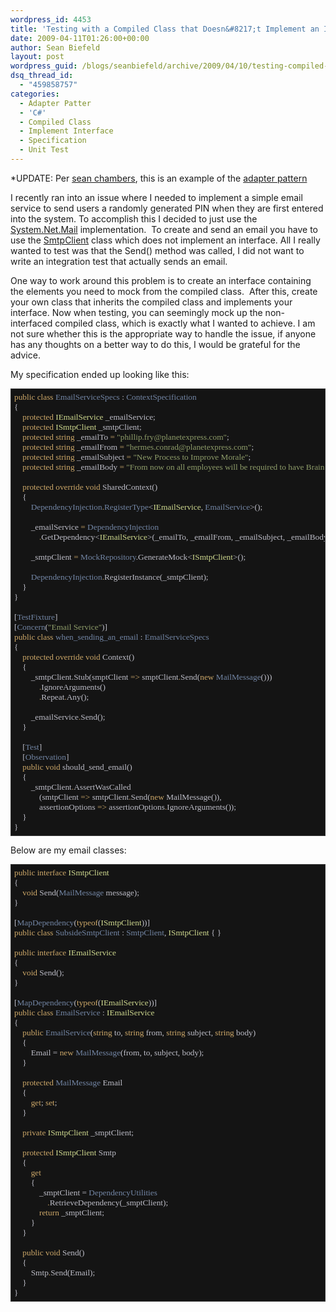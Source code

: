 ```yaml
---
wordpress_id: 4453
title: 'Testing with a Compiled Class that Doesn&#8217;t Implement an Interface &#8211; Adapter Pattern'
date: 2009-04-11T01:26:00+00:00
author: Sean Biefeld
layout: post
wordpress_guid: /blogs/seanbiefeld/archive/2009/04/10/testing-compiled-classes-which-don-t-implement-an-interface.aspx
dsq_thread_id:
  - "459858757"
categories:
  - Adapter Patter
  - 'C#'
  - Compiled Class
  - Implement Interface
  - Specification
  - Unit Test
---
```

*UPDATE: Per&nbsp;<a href="/members/schambers/default.aspx" target="_blank">sean chambers</a>, this is an example of the&nbsp;<a href="http://en.wikipedia.org/wiki/Adapter_pattern" target="_blank">adapter pattern</a>

I recently ran into an issue where I needed to implement a simple email service to send users a randomly generated PIN when they are first entered into the system. To accomplish this I decided to just use the <a target="_blank" title="system.net.mail" href="http://msdn.microsoft.com/en-us/library/system.net.mail.aspx">System.Net.Mail</a> implementation.&nbsp; To create and send an email you have to use the <a target="_blank" title="SmtpClient" href="http://msdn.microsoft.com/en-us/library/system.net.mail.smtpclient.aspx">SmtpClient</a> class which does not implement an interface. All I really wanted to test was that the Send() method was called, I did not want to write an integration test that actually sends an email.

One way to work around this problem is to create an interface containing the elements you need to mock from the compiled class.&nbsp; After this, create your own class that inherits the compiled class and implements your interface. Now when testing, you can seemingly mock up the non-interfaced compiled class, which is exactly what I wanted to achieve. I am not sure whether this is the appropriate way to handle the issue, if anyone has any thoughts on a better way to do this, I would be grateful for the advice.

My specification ended up looking like this:

<pre style="background-color: #141414;font-family: Lucida Console;padding: 5px;border:solid 1px #333;overflow: auto;color: #BEBEC8;font-size: 10pt"><span style="color: #cda869">public class</span> <span style="color: #7386a5">EmailServiceSpecs</span> : <span style="color: #7386a5">ContextSpecification</span>
{
	<span style="color: #cda869">protected</span> <span style="color: #d0da90">IEmailService</span> _emailService;
	<span style="color: #cda869">protected</span> <span style="color: #d0da90">ISmtpClient</span> _smtpClient;
	<span style="color: #cda869">protected string</span> _emailTo <span style="color: #cda869">=</span> <span style="color: #8f9d6a">"phillip.fry@planetexpress.com"</span>;
	<span style="color: #cda869">protected string</span> _emailFrom <span style="color: #cda869">=</span> <span style="color: #8f9d6a">"hermes.conrad@planetexpress.com"</span>;
	<span style="color: #cda869">protected string</span> _emailSubject <span style="color: #cda869">=</span> <span style="color: #8f9d6a">"New Process to Improve Morale"</span>;
	<span style="color: #cda869">protected string</span> _emailBody <span style="color: #cda869">=</span> <span style="color: #8f9d6a">"From now on all employees will be required to have Brain slugs, remember, a mindless worker is a happy worker."</span>;

	<span style="color: #cda869">protected override void</span> SharedContext()
	{
		<span style="color: #7386a5">DependencyInjection</span><span style="color: #cda869">.</span><span style="color: #7386a5">RegisterType</span>&lt;<span style="color: #d0da90">IEmailService</span>, <span style="color: #7386a5">EmailService</span>&gt;();

		_emailService <span style="color: #cda869">=</span> <span style="color: #7386a5">DependencyInjection</span>
			<span style="color: #cda869">.</span>GetDependency&lt;<span style="color: #d0da90">IEmailService</span>&gt;(_emailTo, _emailFrom, _emailSubject, _emailBody);

		_smtpClient <span style="color: #cda869">=</span> <span style="color: #7386a5">MockRepository</span>.GenerateMock&lt;<span style="color: #d0da90">ISmtpClient</span>&gt;();

		<span style="color: #7386a5">DependencyInjection</span><span style="color: #cda869">.</span>RegisterInstance(_smtpClient);
	}
}

[<span style="color: #7386a5">TestFixture</span>]
[<span style="color: #7386a5">Concern</span>(<span style="color: #8f9d6a">"Email Service"</span>)]
<span style="color: #cda869">public class</span> <span style="color: #7386a5">when_sending_an_email</span> : <span style="color: #7386a5">EmailServiceSpecs</span>
{
	<span style="color: #cda869">protected override void</span> Context()
	{
		_smtpClient.Stub(smptClient <span style="color: #cda869">=&gt;</span> smptClient<span style="color: #cda869">.</span>Send(<span style="color: #cda869">new</span> <span style="color: #7386a5">MailMessage</span>()))
			<span style="color: #cda869">.</span>IgnoreArguments()
			<span style="color: #cda869">.</span>Repeat<span style="color: #cda869">.</span>Any();

		_emailService<span style="color: #cda869">.</span>Send();
	}

	[<span style="color: #7386a5">Test</span>]
	[<span style="color: #7386a5">Observation</span>]
	<span style="color: #cda869">public void</span> should_send_email()
	{
		_smtpClient<span style="color: #cda869">.</span>AssertWasCalled
			(smtpClient <span style="color: #cda869">=&gt;</span> smtpClient<span style="color: #cda869">.</span>Send(<span style="color: #cda869">new</span> MailMessage()),
			assertionOptions <span style="color: #cda869">=&gt;</span> assertionOptions<span style="color: #cda869">.</span>IgnoreArguments());
	}
}
</pre>

Below are my email classes:

<pre style="background-color: #141414;font-family: Lucida Console;padding: 5px;border:solid 1px #333;overflow: auto;color: #BEBEC8;font-size: 10pt"><span style="color: #cda869">public interface</span> <span style="color: #d0da90">ISmtpClient</span>
{
	<span style="color: #cda869">void</span> Send(<span style="color: #7386a5">MailMessage</span> message);
}

[<span style="color: #7386a5">MapDependency</span>(<span style="color: #cda869">typeof</span>(<span style="color: #d0da90">ISmtpClient</span>))]
<span style="color: #cda869">public class </span><span style="color: #7386a5">SubsideSmtpClient</span> : <span style="color: #7386a5">SmtpClient</span>, <span style="color: #d0da90">ISmtpClient</span> { }

<span style="color: #cda869">public interface</span> <span style="color: #d0da90">IEmailService</span>
{
	<span style="color: #cda869">void</span> Send();
}

[<span style="color: #7386a5">MapDependency</span>(<span style="color: #cda869">typeof</span>(<span style="color: #d0da90">IEmailService</span>))]
<span style="color: #cda869">public class</span> <span style="color: #7386a5">EmailService</span> : <span style="color: #d0da90">IEmailService</span>
{
	<span style="color: #cda869">public</span> <span style="color: #7386a5">EmailService</span>(<span style="color: #cda869">string</span> to, <span style="color: #cda869">string</span> from, <span style="color: #cda869">string</span> subject, <span style="color: #cda869">string</span> body)
	{
		Email = <span style="color: #cda869">new</span> <span style="color: #7386a5">MailMessage</span>(from, to, subject, body);
	}

	<span style="color: #cda869">protected</span> <span style="color: #7386a5">MailMessage</span> Email
	{
		<span style="color: #cda869">get</span>; <span style="color: #cda869">set</span>;
	}

	<span style="color: #cda869">private</span> <span style="color: #d0da90">ISmtpClient</span> _smptClient;

	<span style="color: #cda869">protected</span> <span style="color: #d0da90">ISmtpClient</span> Smtp
	{
		<span style="color: #cda869">get</span>
		{
			_smptClient = <span style="color: #7386a5">DependencyUtilities</span>
				<span style="color: #cda869">.</span>RetrieveDependency(_smptClient);
			<span style="color: #cda869">return</span> _smptClient;
		}
	}

	<span style="color: #cda869">public void</span> Send()
	{
		Smtp<span style="color: #cda869">.</span>Send(Email);
	}
}
</pre>